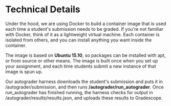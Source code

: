 # Technical Details

Under the hood, we are using Docker to build a container image that is
used each time a student's submission needs to be graded. If you're
not familiar with Docker, think of it as a lightweight virtual
machine. Each container is isolated from others, and you can install
anything you want inside the container.

The image is based on **Ubuntu 15.10**, so packages can be installed with
apt, or from source or other means. The image is built once when you
set up your assignment, and each time students submit a new instance
of that image is spun up. 

Our autograder harness downloads the student's submission and puts it
in /autograder/submission, and then runs
**/autograder/run_autograder**. Once run_autograder has finished
running, the harness checks for output in
/autograder/results/results.json, and uploads these results to
Gradescope.
